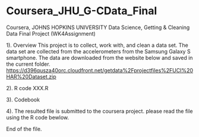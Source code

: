 # Coursera_JHU_G-CData_Final
Coursera, JOHNS HOPKINS UNIVERSITY Data Science, Getting &amp; Cleaning Data Final Project (WK4Assignment)

1). Overview
This project is to collect, work with, and clean a data set. The data set are collected from the accelerometers from the Samsung Galaxy S smartphone.
The data are downloaded from the website below and saved in the current folder.
https://d396qusza40orc.cloudfront.net/getdata%2Fprojectfiles%2FUCI%20HAR%20Dataset.zip 

2). R code
XXX.R

3). Codebook

4). The resulted file is submitted to the coursera project.
please read the file using the R code bewlow.

End of the file.